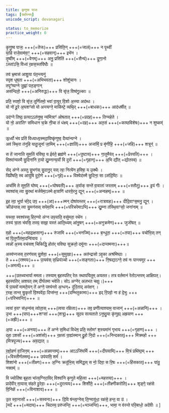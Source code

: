 ```yaml
---
title: कृणुष्व पाजः
tags: [रक्षोघ्नम्]
unicode_script: devanagari

status: to_memorize
practice_weight: 0
---
```

कृ॒णु॒ष्व पाजः॒ +++(=तेजः)+++ प्रसि॑ति॒न् +++(=जालं)+++ न पृ॒थ्वीं  
या॒हि राजे॒वाम॑वा॒ꣳ॒ +++(=सहवान्)+++ इभे॑न ।  
तृ॒ष्वीम् +++(=वेगम्)+++ अनु॒ प्रसि॑तिं +++(=सैन्यं)+++ द्रूणा॒नो  
ऽस्ता॑ऽसि॒ विध्य॑ र॒क्षस॒स्तपि॑ष्ठैः ॥

तव॑ भ्र॒मास॑ आशु॒या प॑त॒न्त्यनु॑  
स्पृश धृष॒ता +++(=अभिभवता)+++ शोशु॑चानः ।  
तपूꣳ॑ष्यग्ने जु॒ह्वा॑ पत॒ङ्गान्  
अस॑न्दितो॒ +++(=अनिरुद्धः)+++ वि सृ॑ज॒ विष्व॑गु॒ल्काः ॥

प्रति॒ स्पशो॒ वि सृ॑ज॒ तूर्णि॑तमो॒ भवा॑ पा॒युर् वि॒शो अ॒स्या अद॑ब्धः ।  
यो नो॑ दू॒रे अ॒घशꣳ॑सो यो अन्त्यग्ने॒ माकि॑ष्टे॒ व्यथि॒र् +++(=बाधकः)+++ आद॑धर्षीत् ॥

उद॑ग्ने तिष्ठ॒ प्रत्याऽऽत॑नुष्व॒ न्य॑मित्राꣳ॑ ओषतात् +++(=प्रदह)+++ तिग्महेते ।  
यो नो॒ अरा॑तिꣳ समिधान च॒क्रे नी॒चा तं ध॑क्ष्य् +++(=दह)+++ अत॒सं +++(=काष्ठविशेषः)+++ न शुष्कम्॑ ॥

ऊ॒र्ध्वो भ॑व प्रति॑ विध्याध्य॒स्मदा॒विष्कृ॑णुष्व॒ दैव्या॑न्यग्ने ।  
अव॑ स्थि॒रा त॑नुहि यातु॒जूनां॑ जा॒मिम् +++(=ज्ञातिं)+++ अजा॑मिं॒ प्र मृ॑णीहि॒ +++(=जहि)+++ शत्रून्॑ ॥

स ते॑ जानाति सुम॒तिं य॑विष्ठ॒ य ईव॑ते॒ ब्रह्म॑णे +++(=पुष्टाय)+++ गा॒तुमैर॑त् +++(=प्रेरयति)+++ ।  
विश्वा॑न्यस्मै सु॒दिना॑नि रा॒यो द्यु॒म्नान्य॒र्यो वि दुरो॑ +++(=गृहान्)+++ अ॒भि द्यौ॑त् =द्योतस्व) ॥

सेद् अ॑ग्ने अस्तु सु॒भग॑स् सु॒दानु॒र् यस् त्वा॒ नित्ये॑न ह॒विषा॒ य उ॒क्थैः ।  
पिप्री॑षति॒ स्व आयु॑षि दुरो॒णे +++(=गृहे)+++ विश्वेद॑स्मै सु॒दिना॒ सा ऽस॑दि॒ष्टिः ॥

अर्चा॑मि ते सुम॒तिं घोष्य् +++(=घोषवती)+++ अ॒र्वाक् सन्ते॑ वा॒वाता॑ जरताम् +++(=स्तौतु)+++ इ॒यं गीः ।  
स्वश्वा॑स् त्वा सु॒रथा॑ मर्जयेमा॒ऽस्मे क्ष॒त्राणि॑ धारये॒रनु॒ द्यून् +++(=अन्वहम्)+++ ॥

इ॒ह त्वा॒ भूर्या च॑रे॒द् उप॒ +++(आ)+++त्मन् दोषा॑वस्तर् +++(=रात्रावहः)+++ दीदि॒वाꣳस॒मनु॒ द्यून् ।  
क्रीड॑न्तस् त्वा सु॒मन॑सस् सपेमा॒भि +++(=परिचरेमाऽभि)+++ द्यु॒म्ना त॑स्थि॒वाꣳसो॒ जना॑नाम् ॥

यस्त्वा॒ स्वश्व॑स्सु हिर॒ण्यो अ॑ग्न उप॒याति॒ वसु॑मता॒ रथे॑न ।  
तस्य॑ त्रा॒ता भ॑वसि॒ तस्य॒ सखा॒ यस्त॑ आति॒थ्यम् आ॑नु॒षग् +++(=अनुक्रमेण)+++ जुजो॑षत् ॥

म॒हो +++(=महद्राक्षसान्)+++ रु॑जामि +++(=भनज्मि)+++ ब॒न्धुता॒ +++(=तया)+++ वचो॑भि॒स् तन् मा॑ पि॒तुर्गोत॑मा॒दन्वि॑याय ।  
त्वन्नो॑ अ॒स्य वच॑सश् चिकिद्धि॒ होत॑र् यविष्ठ सुक्रतो॒ दमू॑नाः +++(=दान्तमनाः)+++॥

अस्व॑प्नजस् त॒रण॑यस् सु॒शेवा॒ +++(=सुमुखाः)+++ अत॑न्द्रासो ऽवृ॒का अश्र॑मिष्ठाः ।  
ते +++(रश्मयः)+++ पा॒यव॑स् स॒ध्रिय॑ञ्चो +++(=सङ्गताः)+++ नि॒षद्याऽग्ने॒ तव॑ नः पान्त्वमूर +++(=अमर्त्य)+++ ॥

+++(उतथ्यभार्या ममता। तस्याम् बृहस्पतिर् रेतः स्थापयितुम् अयतत। तत्र वर्तमानं रेतोऽन्तरम् आक्षिपत्। बृहस्पतिर् अशपत् तम् दीर्घतमा भवेति। सोऽ अग्नेर् अलभत चक्षुः।)+++  
ये पा॒यवो॑ मामते॒यन्  ते॑ अग्ने॒ पश्य॑न्तो अ॒न्धन्+ दु॑रि॒ताद् अर॑क्षन् ।  
र॒रक्ष॒ तान्त् सु॒कृतो॑ वि॒श्ववे॑दा॒ दिप्स॑न्त॒ +++(दम्भितुकामाः)+++ इद् रि॒पवो॒ ना ह॑ दे॒भुः +++(=परिभवन्ति)+++ ॥

त्वया॑ व॒यꣳ स॑ध॒न्य॑स् त्वोता॒स् +++(त्वया रक्षिताः)+++ तव॒ प्रणी॑त्याश्याम॒ वाजान्॑ +++(=अन्नानि)+++ ।  
उ॒भा +++(पाप)+++शꣳसा॑ +++(शत्रू)+++ सूदय सत्यताते ऽनुष्ठु॒या कृ॑णुह्य् अह्रयाण +++(=अह्रीः)+++ ॥

अ॒या +++(=अनया)+++ ते॑ अग्ने स॒मिधा॑ विधेम॒ प्रति॒ स्तोमꣳ॑ श॒स्यमा॑नं गृभाय +++(=गृहाण)+++ ।  
दहा॒ ऽशसो॑ +++(=अशंसो)+++ र॒क्षसः॑ पा॒ह्य॑स्मान् द्रु॒हो नि॒दो +++(=निन्दकात्)+++ मि॑त्रमहो +++(मित्रपूज्यः)+++ अव॒द्यात् ॥

र॒क्षो॒हणं॑ वा॒जिन॒म् +++(=अन्नवन्तम्)+++ आऽऽजि॑घर्मि +++(=दीपयामि)+++ मि॒त्रं प्रथि॑ष्ठ॒म् +++(=विस्तीर्णतमम्)+++ उप॑यामि॒ शर्म॑ ।  
शिशा॑नो +++(=तीक्ष्णः)+++ अ॒ग्निः क्रतु॑भि॒स् समि॑द्ध॒स् स नो॒ दिवा॒ स रि॒षः +++(=हिंसकात्)+++ पा॑तु॒ नक्तम्॑ ॥

वि ज्योति॑षा बृह॒ता भा॑त्य॒ग्निरा॒विर् विश्वा॑नि कृणुते महि॒त्वा +++(=महत्तया)+++ ।  
प्रादे॑वीर् मा॒यास् स॑हते दु॒रेवाः॒ +++(=दुरत्ययः)+++ शिशी॑ते॒ +++(=तीक्ष्णीकरोति)+++ शृङ्गे॒ रक्ष॑से वि॒निक्षे॑ +++(=विनाशाय)+++ ॥

उ॒त स्वा॒नासो॑ +++(=सस्वनाः)+++ दि॒वि ष॑न्त्व॒ग्नेस् ति॒ग्मायु॑धा॒ रक्ष॑से॒ हन्त॒ वा उ॑ ।  
[मदे॑ +++(=मदाय)+++ चिदस्य॒ प्ररु॑जन्ति॒ +++(=भञ्जन्ति)+++, भामा॒ न व॑रन्ते परि॒बाधो॒ अदे॑वीः ॥ ]
